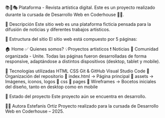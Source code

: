 📚🎨🎭 Plataforma - Revista artística digital.
Este es un proyecto realizado durante la cursada de Desarrollo Web en Coderhouse 🧑‍💻.

📌 Descripción
Este sitio web es una plataforma ficticia pensada para la difusión de noticias y diferentes trabajos artisticos.

🧱 Estructura del sitio
El sitio web está compuesto por 5 páginas:

🏠 Home
✅ Quienes somos?
💡Proyectos artisticos
❗ Noticias
📝 Comunidad organizada - Unite.
Todas las páginas fueron desarrolladas de forma responsive, adaptándose a distintos dispositivos (desktop, tablet y mobile).

🧰 Tecnologías utilizadas
HTML
CSS
Git & GitHub
Visual Studio Code
📁 Organización del repositorio
📄 index.html → Página principal
📂 assets → Imágenes, íconos, logos
📂 css
📂 pages
📂 Wireframes → Bocetos iniciales del diseño, tanto en desktop como en mobile

🚧 Estado del proyecto
Este proyecto aún se encuentra en desarrollo.

🙋‍♀️ Autora
Estefanis Ortiz 
Proyecto realizado para la cursada de Desarrollo Web en Coderhouse – 2025.
